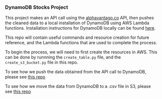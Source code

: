 ### DynamoDB Stocks Project

This project makes an API call using the [alphavantago.co](https://www.alphavantage.co/) API, then pushes the cleaned data to a local installation of DynamoDB using AWS Lambda functions. Installation instructions for DynamoDB locally can be found [here](https://docs.aws.amazon.com/amazondynamodb/latest/developerguide/DynamoDBLocal.DownloadingAndRunning.html).

This repo will contain useful commands and resource creation for future reference, and the Lambda functions that are used to complete the process.

To begin the process, we will need to first create the resources in AWS. This can be done by runnning the `create_table.py` file, and the `create_s3_bucket.py` file in this repo.

To see how we push the data obtained from the API call to DynamoDB, please see [this repo](https://github.com/ephillips408/lambda_get_stock_data)

To see how we move the data from DynamoDB to a .csv file in S3, please see [this repo](https://github.com/ephillips408/stocks_data_to_s3)